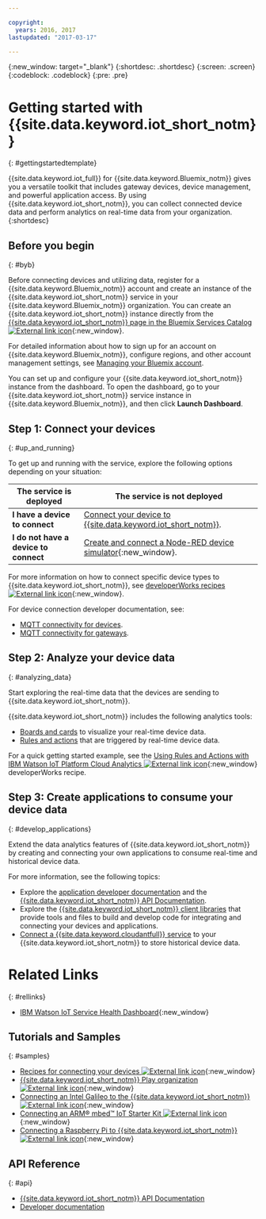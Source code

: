 ```yaml
---

copyright:
  years: 2016, 2017
lastupdated: "2017-03-17"

---
```


{:new_window: target="_blank"}
{:shortdesc: .shortdesc}
{:screen: .screen}
{:codeblock: .codeblock}
{:pre: .pre}

# Getting started with {{site.data.keyword.iot_short_notm}}
{: #gettingstartedtemplate}

{{site.data.keyword.iot_full}} for {{site.data.keyword.Bluemix_notm}} gives you a versatile toolkit that includes gateway devices, device management, and powerful application access. By using {{site.data.keyword.iot_short_notm}}, you can collect connected device data and perform analytics on real-time data from your organization.
{:shortdesc}

## Before you begin
{: #byb}

Before connecting devices and utilizing data, register for a {{site.data.keyword.Bluemix_notm}} account and create an instance of the {{site.data.keyword.iot_short_notm}} service in your {{site.data.keyword.Bluemix_notm}} organization. You can create an {{site.data.keyword.iot_short_notm}} instance directly from the [{{site.data.keyword.iot_short_notm}} page in the Bluemix Services Catalog ![External link icon](../../icons/launch-glyph.svg "External link icon")](https://console.{DomainName}/catalog/services/internet-of-things-platform/){:new_window}.  

For detailed information about how to sign up for an account on {{site.data.keyword.Bluemix_notm}}, configure regions, and other account management settings, see [Managing your Bluemix account](https://console.ng.bluemix.net/docs/admin/account.html#signup).

You can set up and configure your {{site.data.keyword.iot_short_notm}} instance from the dashboard. To open the dashboard, go to your {{site.data.keyword.iot_short_notm}} service instance in  {{site.data.keyword.Bluemix_notm}}, and then click **Launch Dashboard**.

## Step 1: Connect your devices
{: #up_and_running}

To get up and running with the service, explore the following options depending on your situation:

   |   The service is deployed | The service is not deployed
  ------------- | -------------
  **I have a device to connect** | [Connect your device to {{site.data.keyword.iot_short_notm}}](iotplatform_task.html#iotplatform_task).| Explore device connection in the [Play organization demo ![External link icon](../../icons/launch-glyph.svg "External link icon")](http://discover-iot.eu-gb.mybluemix.net/?cm_mc_uid=44491599487314618721024&cm_mc_sid_50200000=1462798151#/play){:new_window}.
  **I do not have a device to connect** | [Create and connect a Node-RED device simulator](nodereddevice_sample.html){:new_window}. | Get started with [Watson IoT Platform Starter](https://console.ng.bluemix.net/docs/starters/IoT/iot500.html).
For more information on how to connect specific device types to {{site.data.keyword.iot_short_notm}}, see [developerWorks recipes ![External link icon](../../icons/launch-glyph.svg "External link icon")](https://developer.ibm.com/recipes/tutorials/category/internet-of-things-iot/){:new_window}.  

For device connection developer documentation, see:
- [MQTT connectivity for devices](devices/mqtt.html).
- [MQTT connectivity for gateways](gateways/mqtt.html).

## Step 2: Analyze your device data
{: #analyzing_data}

Start exploring the real-time data that the devices are sending to {{site.data.keyword.iot_short_notm}}.

{{site.data.keyword.iot_short_notm}} includes the following analytics tools:  
- [Boards and cards](data_visualization.html) to visualize your real-time device data.
- [Rules and actions](analytics.html) that are triggered by real-time device data.

For a quick getting started example, see the [Using Rules and Actions with IBM Watson IoT Platform Cloud Analytics ![External link icon](../../icons/launch-glyph.svg "External link icon")](https://developer.ibm.com/recipes/tutorials/using-rules-and-actions-with-ibm-watson-iot-platform-cloud-analytics/){:new_window} developerWorks recipe.

## Step 3: Create applications to consume your device data
{: #develop_applications}

Extend the data analytics features of {{site.data.keyword.iot_short_notm}} by creating and connecting your own applications to consume real-time and historical device data.

For more information, see the following topics:   
- Explore the [application developer documentation](applications/api.html) and the [{{site.data.keyword.iot_short_notm}} API Documentation](reference/api.html).
- Explore the [{{site.data.keyword.iot_short_notm}} client libraries](iot_platform_client_lib.html) that provide tools and files to build and develop code for integrating and connecting your devices and applications.
- [Connect a {{site.data.keyword.cloudantfull}} service](cloudant_connector.html) to your {{site.data.keyword.iot_short_notm}} to store historical device data.




# Related Links
{: #rellinks}
* [IBM Watson IoT Service Health Dashboard](https://status.internetofthings.ibmcloud.com){:new_window}

## Tutorials and Samples
{: #samples}
* [Recipes for connecting your devices ![External link icon](../../icons/launch-glyph.svg "External link icon")](https://developer.ibm.com/recipes/tutorials/category/internet-of-things-iot/){:new_window}
* [{{site.data.keyword.iot_short_notm}} Play organization ![External link icon](../../icons/launch-glyph.svg "External link icon")](https://play.internetofthings.ibmcloud.com/){:new_window}
* [Connecting an Intel Galileo to the {{site.data.keyword.iot_short_notm}} ![External link icon](../../icons/launch-glyph.svg "External link icon")](https://developer.ibm.com/recipes/tutorials/connect-an-intel-galileo-to-the-internet-of-things-foundation-connect/){:new_window}
* [Connecting an ARM® mbed™ IoT Starter Kit ![External link icon](../../icons/launch-glyph.svg "External link icon")](https://developer.ibm.com/recipes/tutorials/arm-mbed-iot-starter-kit-part-1/){:new_window}
* [Connecting a Raspberry Pi to {{site.data.keyword.iot_short_notm}} ![External link icon](../../icons/launch-glyph.svg "External link icon")](https://developer.ibm.com/recipes/tutorials/raspberry-pi-4/){:new_window}

## API Reference
{: #api}
* [{{site.data.keyword.iot_short_notm}} API Documentation](../reference/api.html)
* [Developer documentation](developer_doc_overview.html)

